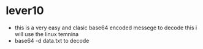 # lever10 
* this is a very easy and clasic base64 encoded messege to decode this i will use the linux temnina
* base64 -d data.txt to decode

